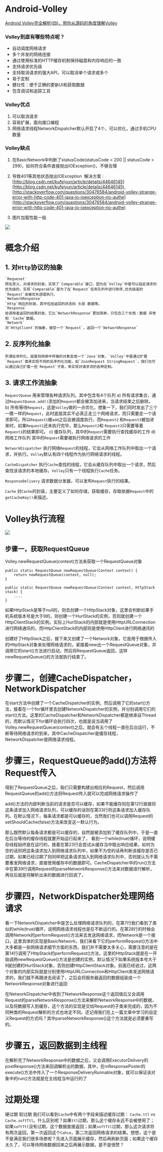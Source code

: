 Android-Volley
===

[Android Volley完全解析(四)，带你从源码的角度理解Volley](https://blog.csdn.net/guolin_blog/article/details/17656437)

### Volley到底有哪些特点呢？

*   自动调度网络请求
*   多个并发的网络连接
*   通过使用标准的HTTP缓存机制保持磁盘和内存响应的一致
*   支持请求优先级
*   支持取消请求的强大API，可以取消单个请求或多个
*   易于定制
*   健壮性：便于正确的更新UI和获取数据
*   包含调试和追踪工具

### Volley优点

1.  可以取消请求
2.  容易扩展，面向接口编程
3.  网络请求线程NetworkDispatcher默认开启了4个，可以优化，通过手机CPU数量

### Volley缺点

1.  在BasicNetwork中判断了statusCode(statusCode < 200 || statusCode > 299)，如何符合条件直接抛出IOException()，不够合理

2.  导致401等其他状态抛出IOException 
    解决方案 : 
    [http://blog.csdn.net/kufeiyun/article/details/44646145](http://blog.csdn.net/kufeiyun/article/details/44646145) 
    [http://stackoverflow.com/questions/30476584/android-volley-strange-error-with-http-code-401-java-io-ioexception-no-authe](http://stackoverflow.com/questions/30476584/android-volley-strange-error-with-http-code-401-java-io-ioexception-no-authe)

3.  图片加载性能一般

![](https://img-blog.csdn.net/20170921155555120?watermark/2/text/aHR0cDovL2Jsb2cuY3Nkbi5uZXQvamlhbmtldWZv/font/5a6L5L2T/fontsize/400/fill/I0JBQkFCMA==/dissolve/70/gravity/Center)

# 概念介绍

## 1.  对`Http`协议的抽象
    `Requeset`
    顾名思义，对请求的封装，实现了`Comparable`接口，因为在`Volley`中是可以指定请求的优先级的，实现`Comparable`是为了在`Request`任务队列中进行排序,优先级高的`Request`会被优先调度执行。
    `NetworkResponse`
    `Http`响应的封装，其中包括返回的状态码 头部 数据等。
    `Response`
    给调用者返回的结果封装，它比`NetworkResponse`更加简单，只包含三个东西：数据 异常 和 `Cache`数据。
    `Network`
    对`HttpClient`的抽象，接受一个`Request`，返回一个`NetworkResponse`

## 2.  反序列化抽象
    所谓反序列化，就是将网络中传输的对象变成一个`Java`对象，`Volley`中是通过扩展`Request`类来实现不同的反序列化功能，如`JsonRequest StringRequest`，我们也可以通过自己扩展一些`Request`子类，来实现对请求流的各种定制。

## 3.  请求工作流抽象
`RequestQueue`
用来管理各种请求队列，其中包含有4个队列
a) 所有请求集合，通过`RequestQueue.add()`添加的`Request`都会被添加进来，当请求结束之后删除。
b) 所有等待`Request`，这是`Volley`做的一点优化，想象一下，我们同时发出了三个一模一样的`Request`，此时底层其实不必真正走三个网络请求，而只需要走一个请求即可。所以`Request1`被`add`之后会被调度执行，而`Request2` 和`Request3`被加进来时，如果`Request1`还未执行完毕，那么`Request2`和 `Request3`只需要等着`Request1`的结果即可。
c) 缓存队列，其中的`Request`需要执行查找缓存的工作
d) 网络工作队列 其中的`Request`需要被执行网络请求的工作

`NetworkDispatcher`
执行网络`Request`的线程，它会从网络工作队列中取出一个请求，并执行。`Volley`默认有四个线程作为执行网络请求的线程。

`CacheDispatcher`
执行`Cache`查找的线程，它会从缓存队列中取出一个请求，然后查找该请求的本地缓存。`Volley`只有一个线程执行`Cache`任务。

`ResponseDelivery`
请求数据分发器，可以发布`Request`执行的结果。

`Cache`
对`Cache`的封装，主要定义了如何存储，获取缓存，存取依据`Request`中的`getCacheKey()`来描述。

# Volley执行流程

![](https://upload-images.jianshu.io/upload_images/699911-4f50fb7c44adb5ae.png?imageMogr2/auto-orient/strip%7CimageView2/2/w/411)

## 步骤一，获取RequestQueue

Volley.newRequestQueue(context)方法来获取一个RequestQueue对象
```
public static RequestQueue newRequestQueue(Context context) {
    return newRequestQueue(context, null);
}

public static RequestQueue newRequestQueue(Context context, HttpStack stack) {
    ....
}
```

如果HttpStack是等于null的，则去创建一个HttpStack对象，这里会判断如果手机系统版本号是大于9的，则创建一个HurlStack的实例，否则就创建一个HttpClientStack的实例。实际上HurlStack的内部就是使用HttpURLConnection进行网络通讯的，而HttpClientStack的内部则是使用HttpClient进行网络通讯的

创建好了HttpStack之后，接下来又创建了一个Network对象，它是用于根据传入的HttpStack对象来处理网络请求的，紧接着new出一个RequestQueue对象，并调用它的start()方法进行启动，然后将RequestQueue返回，这样newRequestQueue()的方法就执行结束了。

# 步骤二，创建CacheDispatcher，NetworkDispatcher

在start方法中创建了一个CacheDispatcher的实例，然后调用了它的start()方法，接着在一个for循环里去创建NetworkDispatcher的实例，并分别调用它们的start()方法。这里的CacheDispatcher和NetworkDispatcher都是继承自Thread的，而默认情况下for循环会执行四次，也就是说当调用了Volley.newRequestQueue(context)之后，就会有五个线程一直在后台运行，不断等待网络请求的到来，其中CacheDispatcher是缓存线程，NetworkDispatcher是网络请求线程。

# 步骤三，RequestQueue的add()方法将Request传入

得到了RequestQueue之后，我们只需要构建出相应的Request，然后调用RequestQueue的add()方法将Request传入就可以完成网络请求操作了

add()方法的内部判断当前的请求是否可以缓存，如果不能缓存则在第12行直接将这条请求加入网络请求队列，可以缓存的话则在第33行将这条请求加入缓存队列。在默认情况下，每条请求都是可以缓存的，当然我们也可以调用Request的setShouldCache(false)方法来改变这一默认行为。

那么既然默认每条请求都是可以缓存的，自然就被添加到了缓存队列中，于是一直在后台等待的缓存线程就要开始运行起来了，
看到一个while(true)循环，说明缓存线程始终是在运行的，接着在第23行会尝试从缓存当中取出响应结果，如何为空的话则把这条请求加入到网络请求队列中，如果不为空的话再判断该缓存是否已过期，如果已经过期了则同样把这条请求加入到网络请求队列中，否则就认为不需要重发网络请求，直接使用缓存中的数据即可。CacheDispatcher中的run()方法中在第39行调用Request的parseNetworkResponse()方法来对数据进行解析，再往后就是将解析出来的数据进行回调了，

#  步骤四，NetworkDispatcher处理网络请求

看一下NetworkDispatcher中是怎么处理网络请求队列的，在第7行我们看到了类似的while(true)循环，说明网络请求线程也是在不断运行的。在第28行的时候会调用Network的performRequest()方法来去发送网络请求，而Network是一个接口，这里具体的实现是BasicNetwork，我们来看下它的performRequest()方法中大多都是一些网络请求细节方面的东西，我们并不需要太多关心，需要注意的是在第14行调用了HttpStack的performRequest()方法，这里的HttpStack就是在一开始调用newRequestQueue()方法是创建的实例，默认情况下如果系统版本号大于9就创建的HurlStack对象，否则创建HttpClientStack对象。前面已经说过，这两个对象的内部实际就是分别使用HttpURLConnection和HttpClient来发送网络请求的，我们就不再跟进去阅读了，之后会将服务器返回的数据组装成一个NetworkResponse对象进行返回

在NetworkDispatcher中收到了NetworkResponse这个返回值后又会调用Request的parseNetworkResponse()方法来解析NetworkResponse中的数据，以及将数据写入到缓存，这个方法的实现是交给Request的子类来完成的，因为不同种类的Request解析的方式也肯定不同。还记得我们在上一篇文章中学习的自定义Request的方式吗？其中parseNetworkResponse()这个方法就是必须要重写的。

# 步骤五，返回数据到主线程

在解析完了NetworkResponse中的数据之后，又会调用ExecutorDelivery的postResponse()方法来回调解析出的数据，其中，在mResponsePoster的execute()方法中传入了一个ResponseDeliveryRunnable对象，就可以保证该对象中的run()方法就是在主线程当中运行的了

# 过期处理

硬过期 软过期
我们可以看到`Cache`中有两个字段来描述缓存过期： `Cache.ttl` vs `Cache.softTtl`。什么区别呢？如果`ttl`过期，那么这个缓存永远不会被使用了；如果`softTtl`没有过期，这个数据直接返回；如果`softTtl`过期，那么这次请求将有两次返回，第一次返回这个`Cahce`，第二次返回网络请求的结果。想想，这个是不是满足我们很多场景呢？先进入页面展示缓存，然后再刷新页面；如果这个缓存太久了，可以等待网络数据回来之后再展示数据，是不是很赞？


